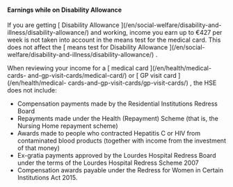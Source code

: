 ####  **Earnings while on Disability Allowance**

If you are getting [ Disability Allowance ](/en/social-welfare/disability-and-
illness/disability-allowance/) and working, income you earn up to €427 per
week is not taken into account in the means test for the medical card. This
does not affect the [ means test for Disability Allowance ](/en/social-
welfare/disability-and-illness/disability-allowance/) .

When reviewing your income for a [ medical card ](/en/health/medical-cards-
and-gp-visit-cards/medical-card/) or [ GP visit card ](/en/health/medical-
cards-and-gp-visit-cards/gp-visit-cards/) , the HSE does not include:

  * Compensation payments made by the Residential Institutions Redress Board 
  * Repayments made under the Health (Repayment) Scheme (that is, the Nursing Home repayment scheme) 
  * Awards made to people who contracted Hepatitis C or HIV from contaminated blood products (together with income from the investment of that money) 
  * Ex-gratia payments approved by the Lourdes Hospital Redress Board under the terms of the Lourdes Hospital Redress Scheme 2007 
  * Compensation awards payable under the Redress for Women in Certain Institutions Act 2015. 
